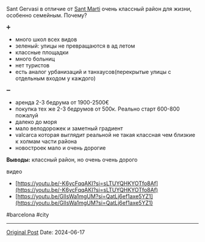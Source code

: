 Sant Gervasi в отличие от [Sant Marti](2203.md) очень классный район для жизни, особенно семейным. Почему?

➕
- много школ всех видов
- зеленый: улицы не превращаются в ад летом
- классные площадки
- много больниц
- нет туристов
- есть аналог урбанизаций и танхаусов(перекрытые улицы с отдельным входом у каждого)

➖
- аренда 2-3 бедрума от 1900-2500€
- покупка тех же 2-3 бедрумов от 500к. Реально старт 600-800 пожалуй
- далеко до моря
- мало велодорожек и заметный градиент
- valcarca которая выглядит реальной не такая классная чем близкие к холмам части района
- новостроек мало и очень дорогие

**Выводы:** классный район, но  очень очень дорого

видео
- [https://youtu.be/-K6ycFqqAKI?si=sLTUYQHKYOTfo8Af](https://youtu.be/-K6ycFqqAKI?si=sLTUYQHKYOTfo8Af)
- [https://youtu.be/GlIsWa1mgUM?si=QatLj6ef1axe5YZ1](https://youtu.be/GlIsWa1mgUM?si=QatLj6ef1axe5YZ1)

#barcelona #city

---
[Original Post](https://t.me/lev2tarragona/2316)
Date: 2024-06-17

